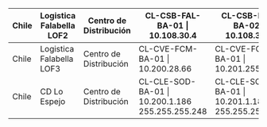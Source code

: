 
| Chile | Logistica Falabella LOF2 | Centro de Distribución | CL-CSB-FAL-BA-01 \| 10.108.30.4                  | CL-CSB-FAL-BA-02 \| 10.108.30.5                  |
| ----- | ------------------------ | ---------------------- | ------------------------------------------------ | ------------------------------------------------ |
| Chile | Logistica Falabella LOF3 | Centro de Distribución | CL-CVE-FCM-BA-01 \| 10.200.28.66                 | CL-CVE-FCM-BA-01 \| 10.201.255.130               |
| Chile | CD Lo Espejo             | Centro de Distribución | CL-CLE-SOD-BA-01 \| 10.200.1.186 255.255.255.248 | CL-CLE-SOD-BA-01 \| 10.201.1.186 255.255.255.248 |
